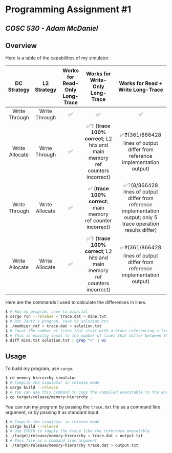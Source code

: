 # Programming Assignment \#1

***COSC 530 - Adam McDaniel***
---

## Overview

Here is a table of the capabilities of my simulator.


|DC Strategy|L2 Strategy|Works for Read-Only Long-Trace|Works for Write-Only Long-Trace|Works for Read + Write Long-Trace|
|:---------:|:---------:|:----------------------------:|:-----------------------------:|:-----------------------------:|
|Write Through|Write Through|✅|✅|✅|
|Write Allocate|Write Through|✅|✅❔ (**trace 100% correct**; L2 hits and main memory ref counters incorrect)|✅❓(361/866428 lines of output differ from reference implementation output)|
|Write Through|Write Allocate|✅|✅ (**trace 100% correct**; main memory ref counter incorrect)|✅❔(8/866428 lines of output differ from reference implementation output; only 5 trace operation results differ)|
|Write Allocate|Write Allocate|✅|✅❔ (**trace 100% correct**; L2 hits and main memory ref counters incorrect)|✅❓(361/866428 lines of output differ from reference implementation output)|

Here are the commands I used to calculate the differences in lines.
```bash
$ # Run my program, save to mine.txt
$ cargo run --release < trace.dat > mine.txt
$ # Run Jantz's program, save to solution.txt
$ ./memhier_ref < trace.dat > solution.txt
$ # Count the number of lines that start with a brace referencing a line from my file.
$ # This is exactly equal to the number of lines that differ between the files.
$ diff mine.txt solution.txt | grep "<" | wc
```

## Usage

To build my program, use `cargo`.

```bash
$ cd memory-hierarchy-simulator
$ # Compile the simulator in release mode
$ cargo build --release
$ # You can use this command to copy the compiled executable to the working directory, if you want.
$ cp target/release/memory-hierarchy .
```

You can run my program by passing the `trace.dat` file as a command line argument, or by passing it as standard input.

```bash
$ # Compile the simulator in release mode
$ cargo build --release
$ # Use STDIN to supply the trace like the reference executable
$ ./target/release/memory-hierarchy < trace.dat > output.txt
$ # Pass file as a command line argument
$ ./target/release/memory-hierarchy trace.dat > output.txt
```